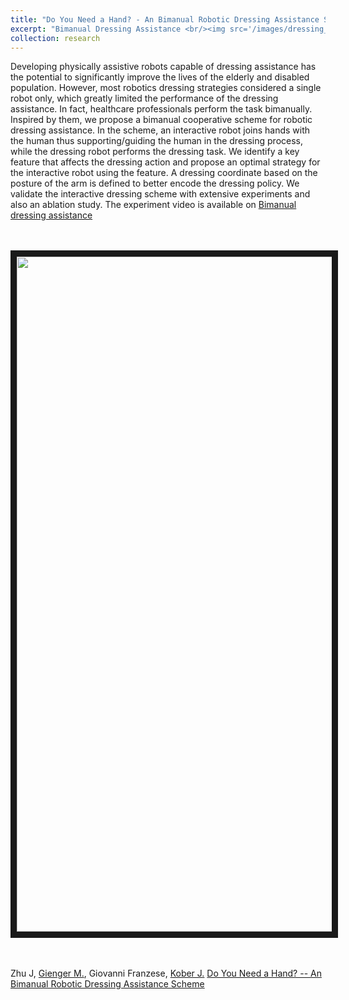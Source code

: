 ```yaml
---
title: "Do You Need a Hand? - An Bimanual Robotic Dressing Assistance Scheme"
excerpt: "Bimanual Dressing Assistance <br/><img src='/images/dressing_setup_overview.png'>"
collection: research
---
```

Developing physically assistive robots capable of dressing assistance has the potential to significantly improve the lives of the elderly and disabled population. However, most robotics dressing strategies considered a single robot only, which greatly limited the performance of the dressing assistance. In fact, healthcare professionals perform the task bimanually. Inspired by them, we propose a bimanual cooperative scheme for robotic dressing assistance. In the scheme, an interactive robot joins hands with the human thus supporting/guiding the human in the dressing process, while the dressing robot performs the dressing task. We identify a key feature that affects the dressing action and propose an optimal strategy for the interactive robot using the feature. A dressing coordinate based on the posture of the arm is defined to better encode the dressing policy. We validate the interactive dressing scheme with extensive experiments and also an ablation study. The experiment video is available on [Bimanual dressing assistance](https://sites.google.com/view/bimanualassitdressing/)

<br/><br/>
<a href="http://www.youtube.com/watch?feature=player_embedded&v=TsJ7xoozcb8
" target="_blank"><img src="http://img.youtube.com/vi/TsJ7xoozcb8/0.jpg"
alt="" width="1920" height="1080" border="10" /></a>

<br/><br/>
Zhu J, [Gienger M.](https://scholar.google.nl/citations?user=oU2jyxMAAAAJ&hl=en), Giovanni Franzese, [Kober J.](http://www.jenskober.de/index.php) [Do You Need a Hand? -- An Bimanual Robotic Dressing Assistance Scheme](https://arxiv.org/abs/2301.02749)
